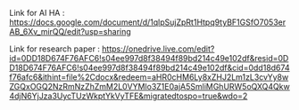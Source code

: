 Link for AI HA : https://docs.google.com/document/d/1qlpSujZpRt1Htpq9tyBF1GSfO7053erAB_6Xv_mirQQ/edit?usp=sharing

Link for research paper : https://onedrive.live.com/edit?id=0DD18D674F76AFC6!s04ee997d8f38494f89bd214c49e102df&resid=0DD18D674F76AFC6!s04ee997d8f38494f89bd214c49e102df&cid=0dd18d674f76afc6&ithint=file%2Cdocx&redeem=aHR0cHM6Ly8xZHJ2Lm1zL3cvYy8wZGQxOGQ2NzRmNzZhZmM2L0VYMlo3Z1E0ajA5SmliMGhURW5oQXQ4Qkw4djN6YjJza3UycTUzWkptYkVyTFE&migratedtospo=true&wdo=2
